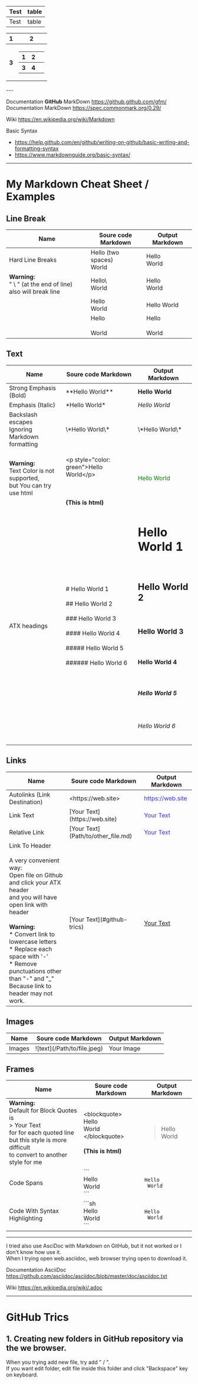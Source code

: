 

| Test | table |
| --- | --- |
| Test | table |


<table>
<thead>
  <tr>
    <th>1</th>
    <th>2</th>
  </tr>
</thead>
<tbody>
  <tr>
    <th>3</th>
    <th><table><thead><tr><th>1</th><th>2<th></tr></thead><tbody><tr><th>3</th><th>4</th></tr></tbody></table></th>
  </tr>
</tbody>
</table>
---

Documentation **GitHub** MarkDown   <https://github.github.com/gfm/>  
Documentation MarkDown              <https://spec.commonmark.org/0.29/>

Wiki  <https://en.wikipedia.org/wiki/Markdown>

Basic Syntax  
- <https://help.github.com/en/github/writing-on-github/basic-writing-and-formatting-syntax>
- <https://www.markdownguide.org/basic-syntax/>

---

# My Markdown Cheat Sheet / Examples 

## Line Break

<table>
<thead>
  <tr>
    <th><span style="font-weight:bold">Name</span></th>
    <th><span style="font-weight:bold">Soure code Markdown</span></th>
    <th><span style="font-weight:bold">Output Markdown</span></th>
  </tr>
</thead>
<tbody>
  <tr>
    <td>Hard Line Breaks</td>
    <td>Hello  (two spaces) <br>World<br></td>
    <td>Hello<br>World<br></td>
  </tr>
  <tr>
    <td><span style="font-weight:bold">Warning:</span><br>" \ " (at the end of line) also will break line</td>
    <td>Hello\<br>World<br></td>
    <td>Hello<br>World</td>
  </tr>
  <tr>
    <td></td>
    <td>Hello<br>World<br></td>
    <td>Hello World<br></td>
  </tr>
  <tr>
    <td></td>
    <td>Hello <br><br>World<br></td>
    <td>Hello <br><br>World<br></td>
  </tr>
</tbody>
</table>


## Text

<table>
<thead>
  <tr>
    <th><span style="font-weight:bold">Name</span></th>
    <th><span style="font-weight:bold">Soure code Markdown</span></th>
    <th><span style="font-weight:bold">Output Markdown</span></th>
  </tr>
</thead>
<tbody>
  <tr>
    <td>Strong Emphasis (Bold)</td>
    <td>**Hello World**</td>
    <td><span style="font-weight:bold">Hello World</span></td>
  </tr>
  <tr>
    <td>Emphasis (Italic)</td>
    <td>*Hello World*</td>
    <td><span style="font-style:italic">Hello World</span></td>
  </tr>
  <tr>
    <td>Backslash escapes <br> Ignoring Markdown formatting</td>
    <td>\*Hello World\*</td>
    <td>\*Hello World\*</td>
  </tr>
  <tr>
    <td><span style="font-weight:bold">Warning:</span><br>Text Color is not supported,<br> but You can try use html</td>
    <td><p>&lt;p style="color: green"&gt;Hello World&lt;/p&gt;</p><br><br><span style="font-weight:bold">(This is html)</span></td>
    <td><p style="color:green">Hello World</p></td>
  </tr>
  <tr>
    <td>ATX headings</td>
    <td># Hello World 1<br> <br>## Hello World 2<br> <br>### Hello World 3<br> <br>#### Hello World 4<br> <br>##### Hello World 5<br> <br>###### Hello World 6</td>
    <td><h1>Hello World 1</h1><br><h2>Hello World 2</h2><br><h3>Hello World 3</h3><br><h4>Hello World 4</h4><br><h5>Hello World 5</h5><br><h6>Hello World 6</h6></td>
  </tr>
</tbody>
</table>


## Links 

<table>
<thead>
  <tr>
    <th><span style="font-weight:bold">Name</span></th>
    <th><span style="font-weight:bold">Soure code Markdown</span></th>
    <th><span style="font-weight:bold">Output Markdown</span></th>
  </tr>
</thead>
<tbody>
  <tr>
    <td>Autolinks (Link Destination)<br></td>
    <td>&lt;https://web.site&gt;</td>
    <td><span style="color:rgb(53, 49, 255)">https://web.site</span></td>
  </tr>
  <tr>
    <td>Link Text<br></td>
    <td>[Your Text](https://web.site)<br></td>
    <td><span style="color:rgb(53, 49, 255)">Your Text</span><br></td>
  </tr>
  <tr>
    <td>Relative Link</td>
    <td>[Your Text](Path/to/other_file.md)</td>
    <td><span style="color:rgb(53, 49, 255)">Your Text</span></td>
  </tr>
  <tr>
    <td>Link To Header<br> <br>A very convenient way:<br> Open file on Github and click your ATX header<br>and you will have open link with header<br> <br> <span style="font-weight:bold">Warning:</span><br>* Convert link to lowercase letters <br>* Replace each space with '-' <br>* Remove punctuations other than "-" and "_" <br>Because link to header may not work.</td>
    <td>[Your Text](#github-trics)</td>
    <td> <a href="#github-trics">Your Text</a></td>
  </tr>
</tbody>
</table>


## Images

<table>
<thead>
  <tr>
    <th><span style="font-weight:bold">Name</span></th>
    <th><span style="font-weight:bold">Soure code Markdown</span></th>
    <th><span style="font-weight:bold">Output Markdown</span></th>
  </tr>
</thead>
<tbody>
  <tr>
    <td>Images</td>
    <td>![text](/Path/to/file.jpeg)</td>
    <td>Your Image</td>
  </tr>
</tbody>
</table>


## Frames

<table>
<thead>
  <tr>
    <th><span style="font-weight:bold">Name</span></th>
    <th><span style="font-weight:bold">Soure code Markdown</span></th>
    <th><span style="font-weight:bold">Output Markdown</span></th>
  </tr>
</thead>
<tbody>
  <tr>
    <td><span style="font-weight:bold">Warning:</span><br>Default for Block Quotes is <br> &gt; Your Text  <br>for for each quoted line <br>but this style is more difficult <br>to convert to another style for me</td>
    <td>&lt;blockquote&gt;<br>Hello<br> World<br>&lt;/blockquote&gt;<br> <br><span style="font-weight:bold">(This is html)</span><br></td>
    <td><blockquote>Hello<br> World</blockquote></td>
  </tr>
  <tr>
    <td>Code Spans</td>
    <td>```<br>Hello<br> World<br>```</td>
    <td><code>Hello<br> World</code></td>
  </tr>
  <tr>
    <td>Code With Syntax Highlighting</td>
    <td>```sh<br>Hello<br> World<br>```</td>
    <td><code>Hello<br> World</code></td>
  </tr>
</tbody>
</table>


---

I tried also use AsciDoc with Markdown on GitHub, but it not worked or I don't know how use it.  
When I trying open web.asciidoc, web browser trying open to download it.

Documentation AsciiDoc  <https://github.com/asciidoc/asciidoc/blob/master/doc/asciidoc.txt>

Wiki <https://en.wikipedia.org/wiki/.adoc>

---

# GitHub Trics

## 1. Creating new folders in GitHub repository via the we browser.

When you trying add new file, try add " / ".  
If you want edit folder, edit file inside this folder and click "Backspace" key on keyboard.


